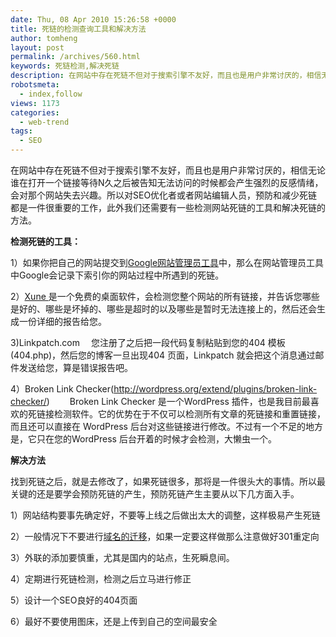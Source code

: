 ```yaml
---
date: Thu, 08 Apr 2010 15:26:58 +0000
title: 死链的检测查询工具和解决方法
author: tomheng
layout: post
permalink: /archives/560.html
keywords: 死链检测,解决死链
description: 在网站中存在死链不但对于搜索引擎不友好，而且也是用户非常讨厌的，相信无论谁在打开一个连接等待N久之后被告知无法访问的时候都会产生强烈的反感情绪，会对那个网站失去兴趣。
robotsmeta:
  - index,follow
views: 1173
categories:
  - web-trend
tags:
  - SEO
---
```

在网站中存在死链不但对于搜索引擎不友好，而且也是用户非常讨厌的，相信无论谁在打开一个链接等待N久之后被告知无法访问的时候都会产生强烈的反感情绪，会对那个网站失去兴趣。所以对SEO优化者或者网站编辑人员，预防和减少死链都是一件很重要的工作，此外我们还需要有一些检测网站死链的工具和解决死链的方法。

**检测死链的工具：**

1）如果你把自己的网站提交到<a class="wpgallery" title=" 网站管理员中心" href="https://www.google.com/webmasters/tools/home?hl=zh-CN" target="_blank">Google网站管理员工具</a>中，那么在网站管理员工具中Google会记录下索引你的网站过程中所遇到的死链。

2）<a class="wpgallery" href="http://down.zzbaike.com/download/Xune-2098.html" target="_blank">Xune </a>是一个免费的桌面软件，会检测您整个网站的所有链接，并告诉您哪些是好的、哪些是坏掉的、哪些是超时的以及哪些是暂时无法连接上的，然后还会生成一份详细的报告给您。

3)Linkpatch.com 　您注册了之后把一段代码复制粘贴到您的404 模板(404.php)，然后您的博客一旦出现404 页面，Linkpatch 就会把这个消息通过邮件发送给您，算是错误报告吧。

4）Broken Link Checker(http://wordpress.org/extend/plugins/broken-link-checker/) 　　Broken Link Checker 是一个WordPress 插件，也是我目前最喜欢的死链接检测软件。它的优势在于不仅可以检测所有文章的死链接和重置链接，而且还可以直接在 WordPress 后台对这些链接进行修改。不过有一个不足的地方是，它只在您的WordPress 后台开着的时候才会检测，大懒虫一个。

**解决方法**

找到死链之后，就是去修改了，如果死链很多，那将是一件很头大的事情。所以最关键的还是要学会预防死链的产生，预防死链产生主要从以下几方面入手。

1）网站结构要事先确定好，不要等上线之后做出太大的调整，这样极易产生死链

2）一般情况下不要进行<a class="wpgallery" title="搜索引擎友好的Wordpress更换域名过程和注意事项" href="http://blog.webfuns.net/archives/380.html" target="_blank">域名的迁移</a>，如果一定要这样做那么注意做好301重定向

3）外联的添加要慎重，尤其是国内的站点，生死瞬息间。

4）定期进行死链检测，检测之后立马进行修正

5）设计一个SEO良好的404页面

6）最好不要使用图床，还是上传到自己的空间最安全
